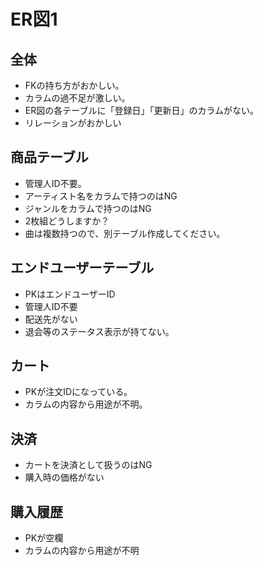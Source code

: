 # ER図1
## 全体
- FKの持ち方がおかしい。
- カラムの過不足が激しい。
- ER図の各テーブルに「登録日」「更新日」のカラムがない。
- リレーションがおかしい

## 商品テーブル
- 管理人ID不要。
- アーティスト名をカラムで持つのはNG
- ジャンルをカラムで持つのはNG
- 2枚組どうしますか？
- 曲は複数持つので、別テーブル作成してください。

## エンドユーザーテーブル
- PKはエンドユーザーID
- 管理人ID不要
- 配送先がない
- 退会等のステータス表示が持てない。

## カート
- PKが注文IDになっている。
- カラムの内容から用途が不明。

## 決済
- カートを決済として扱うのはNG
- 購入時の価格がない

## 購入履歴
- PKが空欄
- カラムの内容から用途が不明

